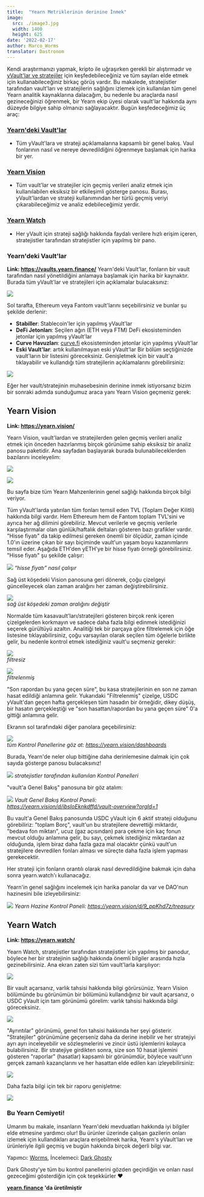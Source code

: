 ```yaml
---
title:  "Yearn Metriklerinin derinine İnmek"
image:
  src: ./image3.jpg
  width: 1400
  height: 625
date: '2022-02-17'
author: Marco_Worms
translator: Dastronom
---
```



Kendi araştırmanızı yapmak, kripto ile uğraşırken gerekli bir alıştırmadır ve [yVault'lar ve stratejiler](https://medium.com/iearn/yearn-finance-explained-what-are-vaults-and-strategies-96970560432) için keşfedebileceğiniz ve tüm sayıları elde etmek için kullanabileceğiniz birkaç görüş vardır. Bu makalede, stratejistler tarafından vault'ları ve stratejilerin sağlığını izlemek için kullanılan tüm genel Yearn analitik kaynaklarına dalacağım, bu nedenle bu araçlarda nasıl gezineceğinizi öğrenmek, bir Yearn ekip üyesi olarak vault'lar hakkında aynı düzeyde bilgiye sahip olmanızı sağlayacaktır. Bugün keşfedeceğimiz üç araç:
### [Yearn'deki Vault'lar](https://vaults.yearn.finance/)
* Tüm yVault'lara ve strateji açıklamalarına kapsamlı bir genel bakış. Vaul fonlarının nasıl ve nereye devredildiğini öğrenmeye başlamak için harika bir yer.
### [Yearn Vision](https://yearn.vision/)
* Tüm vault'lar ve stratejiler için geçmiş verileri analiz etmek için kullanılabilen eksiksiz bir etkileşimli gösterge panosu. Burası, yVault'lardan ve strateji kullanımından her türlü geçmiş veriyi çıkarabileceğimiz ve analiz edebileceğimiz yerdir.
### [Yearn Watch](https://yearn.watch/)
* Her yVault için strateji sağlığı hakkında faydalı verilere hızlı erişim içeren, stratejistler tarafından stratejistler için yapılmış bir pano.
### Yearn'deki Vault'lar
**Link: https://vaults.yearn.finance/**
Yearn'deki Vault'lar, fonların bir vault tarafından nasıl yönetildiğini anlamaya başlamak için harika bir kaynaktır. Burada tüm yVault'lar ve stratejileri için açıklamalar bulacaksınız:

![](./image1.jpg?w=1211&h=733)

Sol tarafta, Ethereum veya Fantom vault'larını seçebilirsiniz ve bunlar şu şekilde derlenir:
* **Stabiller**: Stablecoin'ler için yapılmış yVault'lar
* **DeFi Jetonları**: Seçilen ağın (ETH veya FTM) DeFi ekosisteminden jetonlar için yapılmış yVault'lar
* **Curve Havuzları**: [curve.fi](https://curve.fi/) ekosisteminden jetonlar için yapılmış yVault'lar
* **Eski Vault'lar**: artık kullanılmayan eski yVault'lar
Bir bölüm seçtiğinizde vault'ların bir listesini göreceksiniz. Genişletmek için bir vault'a tıklayabilir ve kullandığı tüm stratejilerin açıklamalarını görebilirsiniz:

![](./image2.jpg?w=897&h=856)

Eğer her vault/stratejinin muhasebesinin derinine inmek istiyorsanız bizim bir sonraki adımda sunduğumuz araca yanı Yearn Vision geçmeniz gerek:

## **Yearn Vision**
**Link: https://yearn.vision/**

Yearn Vision, vault'lardan ve stratejilerden gelen geçmiş verileri analiz etmek için önceden hazırlanmış birçok görünüme sahip eksiksiz bir analiz panosu paketidir. Ana sayfadan başlayarak burada bulunabileceklerden bazılarını inceleyelim:

![](./image3.jpg?w=1400&h=625)

![](./image4.jpg?w=1400&h=445)

Bu sayfa bize tüm Yearn Mahzenlerinin genel sağlığı hakkında birçok bilgi veriyor.

Tüm yVault'larda yatırılan tüm fonları temsil eden TVL (Toplam Değer Kilitli) hakkında bilgi vardır. Hem Ethereum hem de Fantom toplam TVL'sini ve ayrıca her ağ dilimini görebiliriz. Mevcut verilerle ve geçmiş verilerle karşılaştırmalar olan günlük/haftalık deltaları gösteren bazı grafikler vardır. "Hisse fiyatı" da takip edilmesi gereken önemli bir ölçüdür, zaman içinde 1.0'ın üzerine çıkan bir sayı biçiminde vault'un yaşam boyu kazanımlarını temsil eder. Aşağıda ETH'den yETH'ye bir hisse fiyatı örneği görebilirsiniz. "Hisse fiyatı" şu şekilde çalışır:

![](./image5.jpg?w=1400&h=849)
*“hisse fiyatı” nasıl çalışır*
</br>

Sağ üst köşedeki Vision panosuna geri dönerek, çoğu çizelgeyi güncelleyecek olan zaman aralığını her zaman değiştirebilirsiniz.


![](./image6.jpg?w=226&h=469)</br>
*sağ üst köşedeki zaman aralığını değiştir*
</br>


Normalde tüm kasavault'ları/stratejileri gösteren birçok renk içeren çizelgelerden korkmayın ve sadece daha fazla bilgi edinmek istediğinizi seçerek gürültüyü azaltın. Analitiği tek bir parçaya göre filtrelemek için öğe listesine tıklayabilirsiniz, çoğu varsayılan olarak seçilen tüm öğelerle birlikte gelir, bu nedenle kontrol etmek istediğiniz vault'u seçmeniz gerekir:

![](./image7.jpg?w=884&h=231)</br>
*filtresiz*
</br>

![](./image8.jpg?w=895&h=258)</br>
*filtrelenmiş*
</br>

"Son rapordan bu yana geçen süre", bu kasa stratejilerinin en son ne zaman hasat edildiği anlamına gelir. Yukarıdaki "Filtrelenmiş" çizelge, USDC yVault'dan geçen hafta gerçekleşen tüm hasadın bir örneğidir, dikey düşüş, bir hasatın gerçekleştiği ve "son hasattan/rapordan bu yana geçen süre" 0'a gittiği anlamına gelir.

Ekranın sol tarafındaki diğer panolara geçebilirsiniz:

![](./image9.jpg?w=225&h=221)</br>
*tüm Kontrol Panellerine göz at: https://yearn.vision/dashboards*
</br>


Burada, Yearn'de neler olup bittiğine daha derinlemesine dalmak için çok sayıda gösterge panosu bulacaksınız!

![](./image10.jpg?w=1395&h=565)
*stratejistler tarafından kullanılan Kontrol Panelleri*
</br>

"vault'a Genel Bakış" panosuna bir göz atalım:

![](./image11.jpg?w=1400&h=640)
*Vault Genel Bakış Kontrol Paneli: https://yearn.vision/d/ibsIoEknkdffd/vault-overview?orgId=1*
</br>

Bu vault'a Genel Bakış panosunda USDC yVault için 6 aktif strateji olduğunu görebiliriz: "toplam Borç", vault'un bu stratejilere devrettiği miktardır, "bedava fon miktarı", ucuz (gaz açısından) para çekme için kaç fonun mevcut olduğu anlamına gelir, bu sayı, çekmek istediğiniz miktardan az olduğunda, işlem biraz daha fazla gaza mal olacaktır çünkü vault'un stratejilere devredilen fonları alması ve süreçte daha fazla işlem yapması gerekecektir.

Her strateji için fonların orantılı olarak nasıl devredildiğine bakmak için daha sonra yearn.watch'ı kullanacağız.

Yearn'in genel sağlığını incelemek için harika panolar da var ve DAO'nun hazinesini bile izleyebilirsiniz:

![](./image12.jpg?w=1363&h=201)
*Yearn Hazine Kontrol Paneli: https://yearn.vision/d/9_ppKhd7z/treasury*
</br>


## **Yearn Watch**
**Link: https://yearn.watch/**

Yearn Watch, stratejistler tarafından stratejistler için yapılmış bir panodur, böylece her bir stratejinin sağlığı hakkında önemli bilgiler arasında hızla gezinebilirsiniz. Ana ekran zaten sizi tüm vault'larla karşılıyor:

![](./image13.jpg?w=1255&h=799)


Bir vault açarsanız, varlık tahsisi hakkında bilgi görürsünüz. Yearn Vision bölümünde bu görünümün bir bölümünü kullandığınız bir vault açarsanız, o USDC yVault için tam görünümü görelim: varlık tahsisi hakkında bilgi göreceksiniz.

![](./image14.jpg?w=855&h=855)

"Ayrıntılar" görünümü, genel fon tahsisi hakkında her şeyi gösterir. "Stratejiler" görünümüne geçerseniz daha da derine inebilir ve her stratejiyi ayrı ayrı inceleyebilir ve sözleşmelerini ve zincir üstü işlemlerini kolayca bulabilirsiniz.
Bir stratejiye girdikten sonra, size son 10 hasat işlemini gösteren "raporlar" (hasatlar) kapsamlı bir görünümdür, böylece vault'unn gerçek zamanlı kazançlarını ve her hasattan elde edilen karı izleyebilirsiniz:

![](./image15.jpg?w=1253&h=759)


Daha fazla bilgi için tek bir raporu genişletme:

![](./image16.jpg?w=1157&h=415)

### **Bu Yearn Cemiyeti!**
Umarım bu makale, insanların Yearn'deki mevduatları hakkında iyi bilgiler elde etmesine yardımcı olur! Bu ürünler üzerinde çalışan gazilerin onları izlemek için kullandıkları araçlara erişebilmek harika, Yearn's yVault'ları ve ürünleriyle ilgili geçmiş ve bugün hakkında birçok değerli bilgi var.

Yapımcı: [Worms](https://twitter.com/MarcoWorms), İncelemeci: [Dark Ghosty](https://github.com/DarkGhost7)

Dark Ghosty'ye tüm bu kontrol panellerini gözden geçirdiğin ve onları nasıl gezeceğimi gösterdiğin için çok teşekkürler ❤
</br>

**[ yearn.finance](https://yearn.finance/) 'da üretilmiştir**
